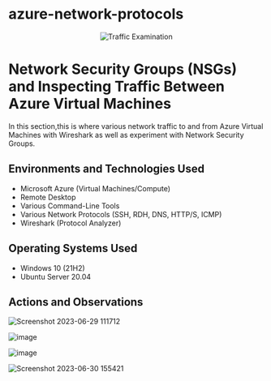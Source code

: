 # azure-network-protocols
<p align="center">
<img src="https://i.imgur.com/Ua7udoS.png" alt="Traffic Examination"/>
</p>

<h1>Network Security Groups (NSGs) and Inspecting Traffic Between Azure Virtual Machines</h1>
In this section,this is where various network traffic to and from Azure Virtual Machines with Wireshark as well as experiment with Network Security Groups. <br />




<h2>Environments and Technologies Used</h2>

- Microsoft Azure (Virtual Machines/Compute)
- Remote Desktop
- Various Command-Line Tools
- Various Network Protocols (SSH, RDH, DNS, HTTP/S, ICMP)
- Wireshark (Protocol Analyzer)

<h2>Operating Systems Used </h2>

- Windows 10 (21H2)
- Ubuntu Server 20.04



<h2>Actions and Observations</h2>

![Screenshot 2023-06-29 111712](https://github.com/Tcoursecareers23/azure-network-protocols/assets/138035327/d2961816-8a66-4398-aac7-9fa3fc2e18b8)


![image](https://github.com/Tcoursecareers23/Azure-network/assets/138035327/630e61dd-0b2a-4627-8be9-30cf324dfa7f)


![image](https://github.com/Tcoursecareers23/Azure-network/assets/138035327/632b4056-d560-481f-b67f-e5acf86f71d8)


![Screenshot 2023-06-30 155421](https://github.com/Tcoursecareers23/azure-network-protocols/assets/138035327/a91f448a-feab-4a8a-b0fb-d7aeeb0e7c03)

<p>

</p>
<p>

</p>
<br />

<p>
</p>
<p>

</p>
<br />
